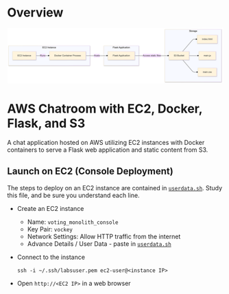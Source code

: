 # Overview

![Architecture Diagram](EC2_Flask_ArchitectureDiagram_lr.png)

# AWS Chatroom with EC2, Docker, Flask, and S3
A chat application hosted on AWS utilizing EC2 instances with Docker containers to serve a Flask web application and static content from S3.

## Launch on EC2 (Console Deployment)

The steps to deploy on an EC2 instance are contained in [`userdata.sh`](userdata.sh).  Study this file, and be sure you understand each line.

* Create an EC2 instance
  * Name: `voting_monolith_console`
  * Key Pair: `vockey`
  * Network Settings: Allow HTTP traffic from the internet
  * Advance Details / User Data - paste in [`userdata.sh`](userdata.sh)
* Connect to the instance

  ```
  ssh -i ~/.ssh/labsuser.pem ec2-user@<instance IP>
  ```

* Open `http://<EC2 IP>` in a web browser

